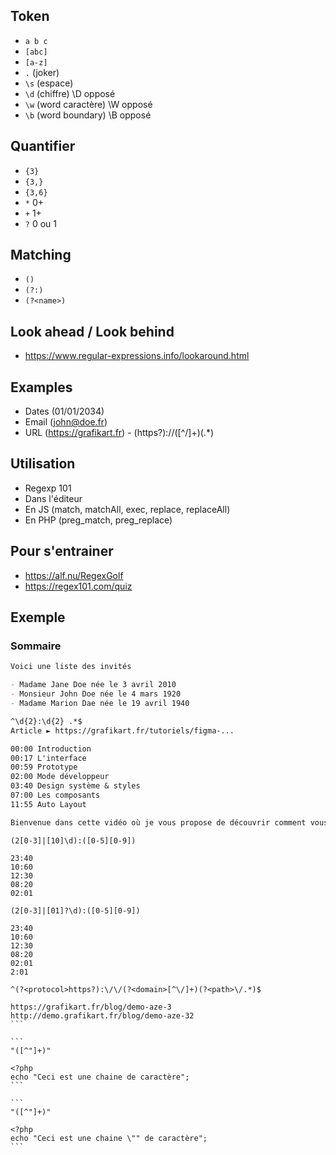 ## Token

- `a b c `
- `[abc]`
- `[a-z]`
- `.` (joker)
- `\s` (espace)
- `\d` (chiffre)   \D opposé
- `\w` (word caractère)  \W opposé
- `\b` (word boundary)   \B opposé

## Quantifier

- `{3}`
- `{3,}`
- `{3,6}`
- `*`  0+
- `+`  1+
- `?`  0 ou 1

## Matching

- `()`
- `(?:)`
- `(?<name>)`

## Look ahead / Look behind

- https://www.regular-expressions.info/lookaround.html

## Examples

- Dates (01/01/2034)
- Email (john@doe.fr)
- URL (https://grafikart.fr)  - (https?):\/\/([^\/]+)(.*)

## Utilisation

- Regexp 101
- Dans l'éditeur
- En JS (match, matchAll, exec, replace, replaceAll)
- En PHP (preg_match, preg_replace)

## Pour s'entrainer

- https://alf.nu/RegexGolf
- https://regex101.com/quiz

## Exemple

### Sommaire 

```md
Voici une liste des invités

- Madame Jane Doe née le 3 avril 2010
- Monsieur John Doe née le 4 mars 1920
- Madame Marion Dae née le 19 avril 1940
```

```md
^\d{2}:\d{2} .*$
Article ► https://grafikart.fr/tutoriels/figma-...

00:00 Introduction
00:17 L'interface
00:59 Prototype
02:00 Mode développeur
03:40 Design système & styles
07:00 Les composants
11:55 Auto Layout

Bienvenue dans cette vidéo où je vous propose de découvrir comment vous pouvez utiliser Figma en tant que développeur. L'objectif est de voir les points clés qu'il va falloir analyser lorsque l'on veut intégrer une maquette en HTML / CSS.
```

```
(2[0-3]|[10]\d):([0-5][0-9])

23:40
10:60
12:30
08:20
02:01
```

```
(2[0-3]|[01]?\d):([0-5][0-9])

23:40
10:60
12:30
08:20
02:01
2:01
```

````
^(?<protocol>https?):\/\/(?<domain>[^\/]+)(?<path>\/.*)$

https://grafikart.fr/blog/demo-aze-3
http://demo.grafikart.fr/blog/demo-aze-32
```

```
"([^"]+)"

<?php 
echo "Ceci est une chaine de caractère";
```

```
"([^"]+)"

<?php 
echo "Ceci est une chaine \"" de caractère";
```